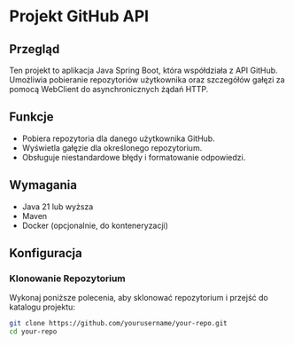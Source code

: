 # Projekt GitHub API

## Przegląd

Ten projekt to aplikacja Java Spring Boot, która współdziała z API GitHub. Umożliwia pobieranie repozytoriów użytkownika oraz szczegółów gałęzi za pomocą WebClient do asynchronicznych żądań HTTP.

## Funkcje

- Pobiera repozytoria dla danego użytkownika GitHub.
- Wyświetla gałęzie dla określonego repozytorium.
- Obsługuje niestandardowe błędy i formatowanie odpowiedzi.

## Wymagania

- Java 21 lub wyższa
- Maven
- Docker (opcjonalnie, do konteneryzacji)

## Konfiguracja

### Klonowanie Repozytorium

Wykonaj poniższe polecenia, aby sklonować repozytorium i przejść do katalogu projektu:

```bash
git clone https://github.com/yourusername/your-repo.git
cd your-repo
